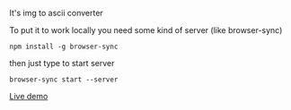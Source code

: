 It's img to ascii converter


To put it to work locally you need some kind of server (like browser-sync)
```
npm install -g browser-sync
```
then just type to start server
```
browser-sync start --server
```


[Live demo]

[Live demo]: <https://nairorox.usermd.net/img-to-ascii/>

